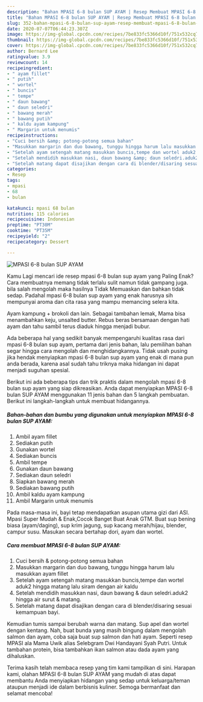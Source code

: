 ```yaml
---
description: "Bahan MPASI 6-8 bulan SUP AYAM | Resep Membuat MPASI 6-8 bulan SUP AYAM Yang Enak Dan Lezat"
title: "Bahan MPASI 6-8 bulan SUP AYAM | Resep Membuat MPASI 6-8 bulan SUP AYAM Yang Enak Dan Lezat"
slug: 352-bahan-mpasi-6-8-bulan-sup-ayam-resep-membuat-mpasi-6-8-bulan-sup-ayam-yang-enak-dan-lezat
date: 2020-07-07T06:44:23.307Z
image: https://img-global.cpcdn.com/recipes/7be833fc5366d10f/751x532cq70/mpasi-6-8-bulan-sup-ayam-foto-resep-utama.jpg
thumbnail: https://img-global.cpcdn.com/recipes/7be833fc5366d10f/751x532cq70/mpasi-6-8-bulan-sup-ayam-foto-resep-utama.jpg
cover: https://img-global.cpcdn.com/recipes/7be833fc5366d10f/751x532cq70/mpasi-6-8-bulan-sup-ayam-foto-resep-utama.jpg
author: Bernard Lee
ratingvalue: 3.9
reviewcount: 14
recipeingredient:
- " ayam fillet"
- " putih"
- " wortel"
- " buncis"
- " tempe"
- " daun bawang"
- " daun seledri"
- " bawang merah"
- " bawang putih"
- " kaldu ayam kampung"
- " Margarin untuk menumis"
recipeinstructions:
- "Cuci bersih &amp; potong-potong semua bahan"
- "Masukkan margarin dan duo bawang, tunggu hingga harum lalu masukkan ayam fillet"
- "Setelah ayam setengah matang masukkan buncis,tempe dan wortel aduk2 hingga matang lalu siram dengan air kaldu"
- "Setelah mendidih masukkan nasi, daun bawang &amp; daun seledri.aduk2 hingga air surut &amp; matang."
- "Setelah matang dapat disajikan dengan cara di blender/disaring sesuai kemampuan bayi."
categories:
- Resep
tags:
- mpasi
- 68
- bulan

katakunci: mpasi 68 bulan 
nutrition: 115 calories
recipecuisine: Indonesian
preptime: "PT30M"
cooktime: "PT35M"
recipeyield: "2"
recipecategory: Dessert

---
```



![MPASI 6-8 bulan SUP AYAM](https://img-global.cpcdn.com/recipes/7be833fc5366d10f/751x532cq70/mpasi-6-8-bulan-sup-ayam-foto-resep-utama.jpg)

Kamu Lagi mencari ide resep mpasi 6-8 bulan sup ayam yang Paling Enak? Cara membuatnya memang tidak terlalu sulit namun tidak gampang juga. bila salah mengolah maka hasilnya Tidak Memuaskan dan bahkan tidak sedap. Padahal mpasi 6-8 bulan sup ayam yang enak harusnya sih mempunyai aroma dan cita rasa yang mampu memancing selera kita.

Ayam kampung + brokoli dan lain. Sebagai tambahan lemak, Mama bisa menambahkan keju, unsalted butter. Rebus beras bersamaan dengan hati ayam dan tahu sambil terus diaduk hingga menjadi bubur.

Ada beberapa hal yang sedikit banyak mempengaruhi kualitas rasa dari mpasi 6-8 bulan sup ayam, pertama dari jenis bahan, lalu pemilihan bahan segar hingga cara mengolah dan menghidangkannya. Tidak usah pusing jika hendak menyiapkan mpasi 6-8 bulan sup ayam yang enak di mana pun anda berada, karena asal sudah tahu triknya maka hidangan ini dapat menjadi suguhan spesial.


Berikut ini ada beberapa tips dan trik praktis dalam mengolah mpasi 6-8 bulan sup ayam yang siap dikreasikan. Anda dapat menyiapkan MPASI 6-8 bulan SUP AYAM menggunakan 11 jenis bahan dan 5 langkah pembuatan. Berikut ini langkah-langkah untuk membuat hidangannya.

<!--inarticleads1-->

##### Bahan-bahan dan bumbu yang digunakan untuk menyiapkan MPASI 6-8 bulan SUP AYAM:

1. Ambil  ayam fillet
1. Sediakan  putih
1. Gunakan  wortel
1. Sediakan  buncis
1. Ambil  tempe
1. Gunakan  daun bawang
1. Sediakan  daun seledri
1. Siapkan  bawang merah
1. Sediakan  bawang putih
1. Ambil  kaldu ayam kampung
1. Ambil  Margarin untuk menumis


Pada masa-masa ini, bayi tetap mendapatkan asupan utama gizi dari ASI. Mpasi Super Mudah &amp; Enak,Cocok Banget Buat Anak GTM. Buat sup bening biasa (ayam/daging), sup krim jagung, sup kacang merah/hijau, blender, campur susu. Masukan secara bertahap dori, ayam dan wortel. 

<!--inarticleads2-->

##### Cara membuat MPASI 6-8 bulan SUP AYAM:

1. Cuci bersih &amp; potong-potong semua bahan
1. Masukkan margarin dan duo bawang, tunggu hingga harum lalu masukkan ayam fillet
1. Setelah ayam setengah matang masukkan buncis,tempe dan wortel aduk2 hingga matang lalu siram dengan air kaldu
1. Setelah mendidih masukkan nasi, daun bawang &amp; daun seledri.aduk2 hingga air surut &amp; matang.
1. Setelah matang dapat disajikan dengan cara di blender/disaring sesuai kemampuan bayi.


Kemudian tumis sampai berubah warna dan matang. Sup apel dan wortel dengan kentang. Nah, buat bunda yang masih bingung dalam mengolah salmon dan ayam, coba saja buat sup salmon dan hati ayam. Seperti resep MPASI ala Mama Uwik alias Selebgram Dwi Handayani Syah Putri. Untuk tambahan protein, bisa tambahkan ikan salmon atau dada ayam yang dihaluskan. 

Terima kasih telah membaca resep yang tim kami tampilkan di sini. Harapan kami, olahan MPASI 6-8 bulan SUP AYAM yang mudah di atas dapat membantu Anda menyiapkan hidangan yang sedap untuk keluarga/teman ataupun menjadi ide dalam berbisnis kuliner. Semoga bermanfaat dan selamat mencoba!
